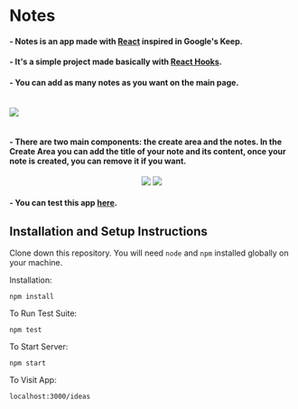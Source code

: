 # Notes <br>

#### - Notes is an app made with <a href="https://reactjs.org/">React</a> inspired in Google's Keep.
#### - It's a simple project made basically with <a href="https://pt-br.reactjs.org/docs/hooks-intro.html"> React Hooks</a>.
#### - You can add as many notes as you want on the main page. <br><br>

<img src="https://user-images.githubusercontent.com/101783823/170729417-d6e5550f-a302-49eb-999f-86433b6b34cc.png"> <br><br>

#### - There are two main components: the create area and the notes. In the Create Area you can add the title of your note and its content, once your note is created, you can remove it if you want. <br>

<p align="center">
  <img src="https://user-images.githubusercontent.com/101783823/170731083-d04dfe6a-e6fc-4d43-a93e-a7af622e039e.png">
  <img src="https://user-images.githubusercontent.com/101783823/170741632-f4407ac3-23d0-4852-bc26-12657f2eab8e.png">
</p>

#### - You can test this app <a href="https://v1ctorbarbosa.github.io/Notes/" target= "_blank"> here</a>. <br>

## Installation and Setup Instructions

Clone down this repository. You will need `node` and `npm` installed globally on your machine.  

Installation:

`npm install`  

To Run Test Suite:  

`npm test`  

To Start Server:

`npm start`  

To Visit App:

`localhost:3000/ideas`








